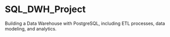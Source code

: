 # SQL_DWH_Project
Building a Data Warehouse with PostgreSQL, including ETL processes, data modeling, and analytics.
